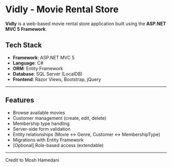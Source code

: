 # Vidly - Movie Rental Store

**Vidly** is a web-based movie rental store application built using the **ASP.NET MVC 5 Framework**. 

## Tech Stack

- **Framework**: ASP.NET MVC 5
- **Language**: C#
- **ORM**: Entity Framework
- **Database**: SQL Server (LocalDB)
- **Frontend**: Razor Views, Bootstrap, jQuery

---

## Features

- Browse available movies
- Customer management (create, edit, delete)
- Membership type handling
- Server-side form validation
- Entity relationships (Movie ↔ Genre, Customer ↔ MembershipType)
- Migrations with Entity Framework
- [Optional] Role-based access (extendable)

---

Credit to Mosh Hamedani
